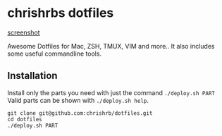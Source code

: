 # chrishrbs dotfiles
[screenshot](.github/screenshot.png)

Awesome Dotfiles for Mac, ZSH, TMUX, VIM and more..
It also includes some useful commandline tools.

## Installation
Install only the parts you need with just the command `./deploy.sh PART`
Valid parts can be shown with `./deploy.sh help`.

```shell
git clone git@github.com:chrishrb/dotfiles.git
cd dotfiles
./deploy.sh PART
```
